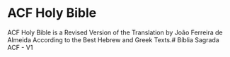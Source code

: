 # ACF Holy Bible
ACF Holy Bible is a Revised Version of the Translation by João Ferreira de Almeida According to the Best Hebrew and Greek Texts.# Bíblia Sagrada ACF - V1
